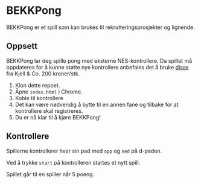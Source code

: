 # BEKKPong

BEKKPong er et spill som kan brukes til rekrutteringsprosjekter og lignende. 

## Oppsett

BEKKPong lar deg spille pong med eksterne NES-kontrollere. Da spillet må oppdateres for å kunne støtte nye kontrollere anbefales det å bruke [disse](https://www.kjell.com/se/sortiment/ljud-bild/tv-spel-gaming/nintendo-nes-snes/handkontroll-med-usb-anslutning-nes-p93804) fra Kjell & Co. 200 kroner/stk.

1. Klon dette repoet.
2. Åpne `index.html` i Chrome.
3. Koble til kontrollere
4. Det kan være nødvendig å bytte til en annen fane og tilbake for at kontrollere skal registreres.
5. Du er nå klar til å kjøre BEKKPong!

## Kontrollere

Spillerne kontrollerer hver sin pad med `opp` og `ned` på d-paden.

Ved å trykke `start` på kontrolleren startes et nytt spill.

Spillet går til en spiller når 5 poeng.
